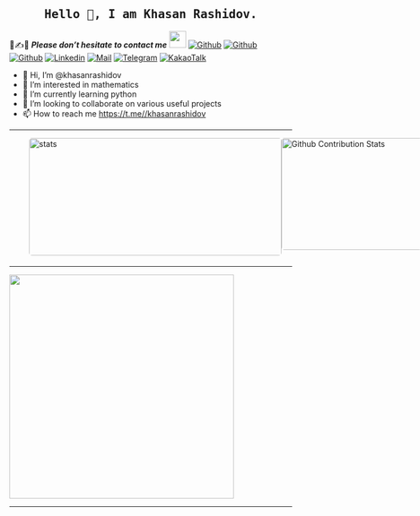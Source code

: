 <h2 align='center'><samp><strong>Hello 👋, I am Khasan Rashidov.</strong></samp></h2>

📝✍📧 ***Please don’t hesitate to contact me*** <img src="https://media.giphy.com/media/WUlplcMpOCEmTGBtBW/giphy.gif" width="30">  [![Github](https://img.shields.io/github/followers/khasanrashidov?label=Follow%20Me&style=social)](https://github.com/khasanrashidov)  [![Github](https://img.shields.io/github/stars/khasanrashidov?affiliations=OWNER&style=social)](https://github.com/khasanrashidov)  [![Github](https://img.shields.io/github/watchers/khasanrashidov/khasanrashidov?style=social)](https://github.com/khasanrashidov)
[![Linkedin](https://img.shields.io/badge/LinkedIn-Khasan%20Rashidov-blue?logo=Linkedin&logoColor=blue&labelColor=black)](https://www.linkedin.com/in/khasan-rashidov-23a221237)  [![Mail](https://img.shields.io/badge/Gmail-khasanrashidov2002@gmail.com-red?logo=Gmail&logoColor=red&labelColor=black)](mailto:khasanrashidov2002@gmail.com)  [![Telegram](https://img.shields.io/badge/Telegram-khasanrashidov-blue?logo=Telegram&logoColor=blue&labelColor=black)](https://t.me//khasanrashidov)
[![KakaoTalk](https://img.shields.io/badge/KakaoTalk%20ID-khasanrashidov-blue?logo=KakaoTalk&logoColor=labelColor=black)](khasanrashidov)



- 👋 Hi, I’m @khasanrashidov
- 👀 I’m interested in mathematics
- 🌱 I’m currently learning python
- 💞️ I’m looking to collaborate on various useful projects
- 📫 How to reach me https://t.me//khasanrashidov

<hr>
<p style="display: flex; justify-content: space-between;">
<img style="border-radius: 5px; margin: 0 0 5px 35px;" alt="stats" width="450px" height="210px" src="https://github-readme-stats.vercel.app/api?username=khasanrashidov&show_icons=true&include_all_commits=true&theme=nord&hide_border=true" alt="Khasan's github statistics" />
<img style="border-radius: 5px; margin-bottom: 5px" alt="Github Contribution Stats" width="250px" height="200px" src="https://github-contribution-stats.vercel.app/api/?username=khasanrashidov" />
</p>

<hr>
<div >
  <a href="https://github.com/khasanrashidov/khasanrashidov" >
    <img align="center" width="400px" src="https://github-readme-stats.vercel.app/api/top-langs/?username=khasanrashidov&layout=compact&theme=nord&hide_border=true" />
  </a> 
</div>

<hr>

<!---
khasanrashidov/khasanrashidov is a ✨ special ✨ repository because its `README.md` (this file) appears on your GitHub profile.
You can click the Preview link to take a look at your changes.
--->
